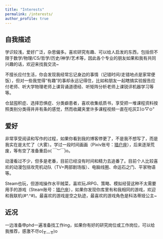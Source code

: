 ```yaml
---
title: "Interests"
permalink: /interests/
author_profile: true
---
```

## 自我描述

学识较浅，爱好广泛，杂思偏多。喜欢研究有趣、可以给人启发的东西，包括但不限于数学/物理/CS/哲学/历史/神学/艺术等，因此各个专业的朋友如果和我有共同兴趣的话，欢迎来找我交流~

不擅长应付生活，你会发现我经常忘记身边的事情（记错时间/走错地点是家常便饭），但对一些我觉得“有趣”的事却永远记得住，比如和朋友一起瞎搞实验报告应付老师、听大学物理老师上课背诵道德经、听矩阵分析老师上课锐评机器学习等等。

仓鼠囤积症、选择恐惧症、分类癖患者，喜欢收集纸质书，享受把一堆课程资料按照类别分类得井井有条的感觉，然而收藏夹里许多课程视频一直在吃灰Σ(⊙▽⊙"


## 爱好

非常享受阅读和写作的过程，如果你看到我的博客停更了，不是我不想写了，而是我实在是太忙了（大雾）。学过一段时间画画（Pixiv账号：[猎户座](https://www.pixiv.net/users/33892802)），后来逐渐荒废，等有空了准备重启o(*￣︶￣*)o。

动漫看过不少，但多是老番，目前已经没有时间和精力去追番了。目前个人比较喜欢的动漫包括攻壳机动队（TV+两部剧场版）、电脑线圈、命运石之门、平家物语等。

Steam也玩，但游戏操作水平贼菜，喜欢玩JRPG、策略、模拟经营这种不太需要用手的游戏（Steam账号：[猎户座](https://steamcommunity.com/id/lonelyprince7/)），如果你发现你库里有和我相同的游戏，欢迎和我联机(#\^.\^#)。最喜欢的游戏是空之轨迹，最喜欢的游戏角色是科洛蒂娅公主~

## 近况

一边准备申phd一遍准备找工作ing，如果你有好的研究岗位或工作岗位，可以给我推荐，感激不尽o(╥﹏╥)o